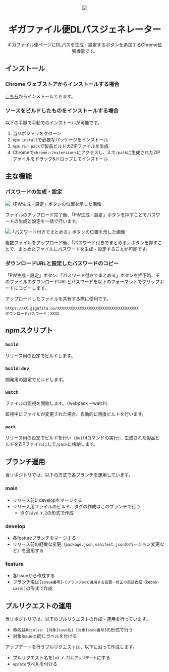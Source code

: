 <div align="center">
  <img src="https://github.com/woorld/gigafile-pwgen/assets/17719812/970cb615-94a1-4f36-9aa3-106539dc19c3">
  <h1>ギガファイル便DLパスジェネレーター</h1>
  <p>ギガファイル便ページにDLパスを生成・設定するボタンを追加するChrome拡張機能です。</p>
</div>

## インストール

### Chrome ウェブストアからインストールする場合

[こちら](https://chromewebstore.google.com/detail/%E3%82%AE%E3%82%AC%E3%83%95%E3%82%A1%E3%82%A4%E3%83%AB%E4%BE%BFdl%E3%83%91%E3%82%B9%E3%82%B8%E3%82%A7%E3%83%8D%E3%83%AC%E3%83%BC%E3%82%BF%E3%83%BC/kkoljllilbdfgfceichpnkhnjngahjcm)からインストールできます。

### ソースをビルドしたものをインストールする場合

以下の手順で手動でのインストールが可能です。

1. 当リポジトリをクローン
2. `npm install`で必要なパッケージをインストール
3. `npm run pack`で製品ビルドのZIPファイルを生成
4. Chromeで`chrome://extensions`にアクセスし、3.で`/pack`に生成されたZIPファイルをドラッグ&ドロップしてインストール

## 主な機能

### パスワードの生成・設定

![「PW生成・設定」ボタンの位置を示した画像](https://github.com/user-attachments/assets/7facc9ce-47c1-43b8-bf7e-fb63fb3b5d81)

ファイルのアップロード完了後、「PW生成・設定」ボタンを押すことでパスワードの生成と設定を一括で行います。

![「パスワード付きでまとめる」ボタンの位置を示した画像](https://github.com/user-attachments/assets/67f4e79f-d5a3-43f4-8512-3f032271f22e)

複数ファイルをアップロード後、「パスワード付きでまとめる」ボタンを押すことで、まとめたファイルにパスワードを生成・設定することが可能です。

### ダウンロードURLと設定したパスワードのコピー

「PW生成・設定」ボタン、「パスワード付きでまとめる」ボタンを押下時、そのファイルのダウンロードURLとパスワードを以下のフォーマットでクリップボードにコピーします。

アップロードしたファイルを共有する際に便利です。

```
https://XX.gigafile.nu/XXXXXXXXXXXXXXXXXXXXXXXXXXXXXXXXXXXX
ダウンロードパスワード：XXXX
```

## npmスクリプト

### `build`

リリース用の設定でビルドします。

### `build:dev`

開発用の設定でビルドします。

### `watch`

ファイルの監視を開始します。（webpack --watch）

監視中にファイルが変更された場合、自動的に再度ビルドを行います。

### `pack`

リリース用の設定でビルドを行い（`build`コマンドの実行）、生成された製品ビルドをZIPファイルにして`/pack`に格納します。

## ブランチ運用

当リポジトリでは、以下の方式で各ブランチを運用しています。

### main

- リリース前にdevelopをマージする
- リリース用ファイルのビルド、タグの作成はこのブランチで行う
  - タグは`vX.Y.Z`の形式で作成

### develop

- 各featureブランチをマージする
- リリース前の軽微な変更（`package.json`, `manifest.json`のバージョン変更など）を適用する

### feature

- 各Issueから作成する
- ブランチ名は`[Issue番号]-[ブランチ内で適用する変更・修正の英語表記（kebab-case）]`の形式で作成

## プルリクエストの運用

当リポジトリでは、以下のプルリクエストの作成・運用を行っています。

- 命名は`Resolve: [対象Issue名] [対象Issue番号]`の形式で行う
- 対象Issueと同じラベルを付ける

アップデートを行うプルリクエストは、以下に沿って作成します。

- プルリクエスト名を`[vX.Y.Z]にアップデート`にする
- `update`ラベルを付ける
